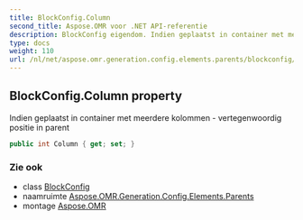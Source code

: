 ```yaml
---
title: BlockConfig.Column
second_title: Aspose.OMR voor .NET API-referentie
description: BlockConfig eigendom. Indien geplaatst in container met meerdere kolommen  vertegenwoordig positie in parent
type: docs
weight: 110
url: /nl/net/aspose.omr.generation.config.elements.parents/blockconfig/column/
---
```

## BlockConfig.Column property

Indien geplaatst in container met meerdere kolommen - vertegenwoordig positie in parent

```csharp
public int Column { get; set; }
```

### Zie ook

* class [BlockConfig](../)
* naamruimte [Aspose.OMR.Generation.Config.Elements.Parents](../../blockconfig/)
* montage [Aspose.OMR](../../../)


